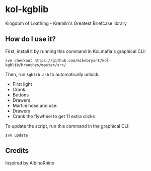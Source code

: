 # kol-kgblib
Kingdom of Loathing - Kremlin's Greatest Briefcase library

## How do I use it?
First, install it by running this command in KoLmafia's graphical CLI:

```
svn checkout https://github.com/mikebryant/kol-kgblib/branches/master/src/
```

Then, run `kgblib.ash` to automatically unlock:
- First light
- Crank
- Buttons
- Drawers
- Martini hose
and use:
- Drawers
- Crank the flywheel to get 11 extra clicks

To update the script, run this command in the graphical CLI:

```
svn update
```

## Credits
Inspired by AlbinoRhino

